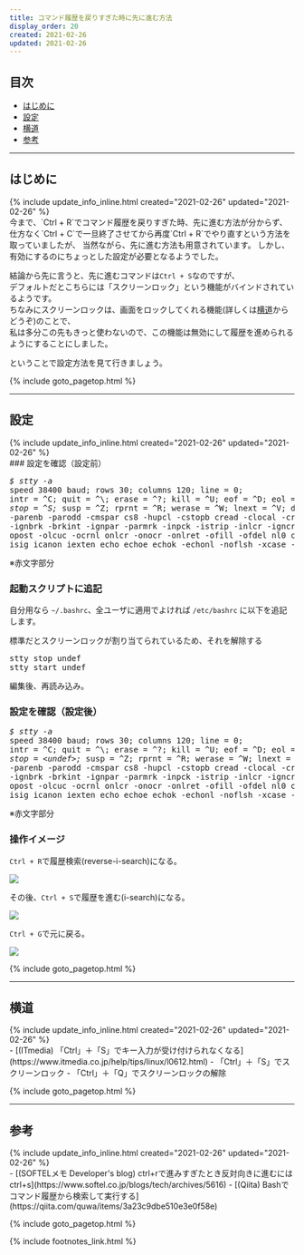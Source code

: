 ```yaml
---
title: コマンド履歴を戻りすぎた時に先に進む方法
display_order: 20
created: 2021-02-26
updated: 2021-02-26
---
```


## <a name="index">目次</a>

<ul id="index_ul">
<li><a href="#introduction">はじめに</a></li>
<li><a href="#setting">設定</a></li>
<li><a href="#side-street">横道</a></li>
<li><a href="#reference">参考</a></li>
</ul>

* * *
## <a name="introduction">はじめに</a>
<div class="chapter-updated">{% include update_info_inline.html created="2021-02-26" updated="2021-02-26" %}</div>
今まで、`Ctrl + R`でコマンド履歴を戻りすぎた時、先に進む方法が分からず、  
仕方なく`Ctrl + C`で一旦終了させてから再度`Ctrl + R`でやり直すという方法を取っていましたが、
当然ながら、先に進む方法も用意されています。  
しかし、有効にするのにちょっとした設定が必要となるようでした。

結論から先に言うと、先に進むコマンドは`Ctrl + S`なのですが、  
デフォルトだとこちらには「スクリーンロック」という機能がバインドされているようです。  
ちなみにスクリーンロックは、画面をロックしてくれる機能(詳しくは[横道](#side-street)からどうぞ)のことで、  
私は多分この先もきっと使わないので、この機能は無効にして履歴を進められるようにすることにしました。  

ということで設定方法を見て行きましょう。

{% include goto_pagetop.html %}

* * *
## <a name="setting">設定</a>
<div class="chapter-updated">{% include update_info_inline.html created="2021-02-26" updated="2021-02-26" %}</div>
### 設定を確認（設定前）
<div class="code-box-output no-title">
<pre>
<em class="command">$ stty -a</em>
speed 38400 baud; rows 30; columns 120; line = 0;
intr = ^C; quit = ^\; erase = ^?; kill = ^U; eof = ^D; eol = &lt;undef&gt;; eol2 = &lt;undef&gt;; swtch = &lt;undef&gt;; <em>start = ^Q;
stop = ^S;</em> susp = ^Z; rprnt = ^R; werase = ^W; lnext = ^V; discard = ^O; min = 1; time = 0;
-parenb -parodd -cmspar cs8 -hupcl -cstopb cread -clocal -crtscts
-ignbrk -brkint -ignpar -parmrk -inpck -istrip -inlcr -igncr icrnl ixon -ixoff -iuclc -ixany -imaxbel -iutf8
opost -olcuc -ocrnl onlcr -onocr -onlret -ofill -ofdel nl0 cr0 tab0 bs0 vt0 ff0
isig icanon iexten echo echoe echok -echonl -noflsh -xcase -tostop -echoprt echoctl echoke -flusho -extproc
</pre>
</div>
※赤文字部分

### 起動スクリプトに追記

自分用なら `~/.bashrc`、全ユーザに適用でよければ `/etc/bashrc` に以下を追記します。

<div class="code-box">
<div class="title">標準だとスクリーンロックが割り当てられているため、それを解除する</div>
<pre>
stty stop undef
stty start undef
</pre>
</div>
編集後、再読み込み。

### 設定を確認（設定後）
<div class="code-box-output no-title">
<pre>
<em class="command">$ stty -a</em>
speed 38400 baud; rows 30; columns 120; line = 0;
intr = ^C; quit = ^\; erase = ^?; kill = ^U; eof = ^D; eol = &lt;undef&gt;; eol2 = &lt;undef&gt;; swtch = &lt;undef&gt;; <em>start = &lt;undef&gt;;
stop = &lt;undef&gt;;</em> susp = ^Z; rprnt = ^R; werase = ^W; lnext = ^V; discard = ^O; min = 1; time = 0;
-parenb -parodd -cmspar cs8 -hupcl -cstopb cread -clocal -crtscts
-ignbrk -brkint -ignpar -parmrk -inpck -istrip -inlcr -igncr icrnl ixon -ixoff -iuclc -ixany -imaxbel -iutf8
opost -olcuc -ocrnl onlcr -onocr -onlret -ofill -ofdel nl0 cr0 tab0 bs0 vt0 ff0
isig icanon iexten echo echoe echok -echonl -noflsh -xcase -tostop -echoprt echoctl echoke -flusho -extproc</pre>
</div>
※赤文字部分

### 操作イメージ

`Ctrl + R`で履歴検索(reverse-i-search)になる。

![](https://cdn-ak.f.st-hatena.com/images/fotolife/f/fumokmm/20210226/20210226114138.png)

その後、`Ctrl + S`で履歴を進む(i-search)になる。

![](https://cdn-ak.f.st-hatena.com/images/fotolife/f/fumokmm/20210226/20210226114141.png)

`Ctrl + G`で元に戻る。

![](https://cdn-ak.f.st-hatena.com/images/fotolife/f/fumokmm/20210226/20210226114145.png)

{% include goto_pagetop.html %}

* * *
## <a name="side-street">横道</a>
<div class="chapter-updated">{% include update_info_inline.html created="2021-02-26" updated="2021-02-26" %}</div>
- [(ITmedia) 「Ctrl」＋「S」でキー入力が受け付けられなくなる](https://www.itmedia.co.jp/help/tips/linux/l0612.html)
  - 「Ctrl」＋「S」でスクリーンロック
  - 「Ctrl」＋「Q」でスクリーンロックの解除

{% include goto_pagetop.html %}

* * *
## <a name="reference">参考</a>
<div class="chapter-updated">{% include update_info_inline.html created="2021-02-26" updated="2021-02-26" %}</div>
- [(SOFTELメモ Developer's blog) ctrl+rで進みすぎたとき反対向きに進むにはctrl+s](https://www.softel.co.jp/blogs/tech/archives/5616)
- [(Qiita) Bashでコマンド履歴から検索して実行する](https://qiita.com/quwa/items/3a23c9dbe510e3e0f58e)

{% include goto_pagetop.html %}

{% include footnotes_link.html %}

